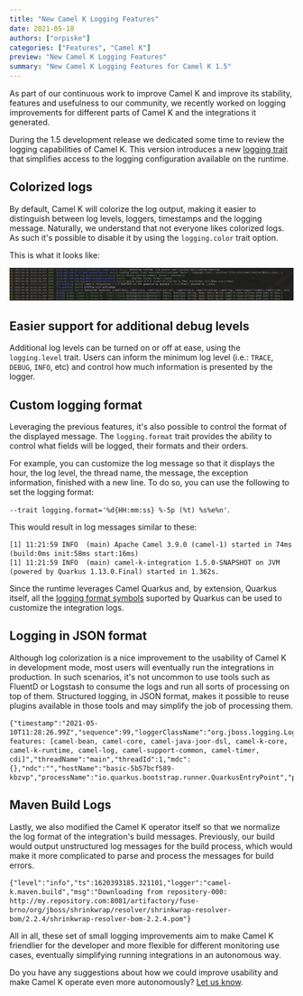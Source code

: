 ```yaml
---
title: "New Camel K Logging Features"
date: 2021-05-10
authors: ["orpiske"]
categories: ["Features", "Camel K"]
preview: "New Camel K Logging Features"
summary: "New Camel K Logging Features for Camel K 1.5"
---
```



As part of our continuous work to improve Camel K and improve its stability, features and
usefulness to our community, we recently worked on logging improvements for different
parts of Camel K and the integrations it generated.

During the 1.5 development release we dedicated some time to review the logging capabilities
of Camel K. This version introduces a new [logging trait](/camel-k/latest/traits/logging.html) that simplifies access to the logging configuration available on the runtime.

## Colorized logs

By default, Camel K will colorize the log output, making it easier to distinguish between
log levels, loggers, timestamps and the logging message. Naturally, we understand that not
everyone likes colorized logs. As such it's possible to disable it by using the `logging.color`
trait option.

This is what it looks like:

![Colorized Camel K Logs](colorized-camel-k-logs.png)


## Easier support for additional debug levels

Additional log levels can be turned on or off at ease, using the `logging.level` trait. Users
can inform the minimum log level (i.e.: `TRACE`, `DEBUG`, `INFO`, etc) and control how much
information is presented by the logger.


## Custom logging format

Leveraging the previous features, it's also possible to control the format of the
displayed message. The `logging.format` trait provides the ability to control what fields
will be logged, their formats and their orders.

For example, you can customize the log message so that it displays the hour, the log level,
the thread name, the message, the exception information, finished with a new line. To do so,
you can use the following to set the logging format:

`--trait logging.format='%d{HH:mm:ss} %-5p (%t) %s%e%n'`.

This would result in log messages similar to these:

```
[1] 11:21:59 INFO  (main) Apache Camel 3.9.0 (camel-1) started in 74ms (build:0ms init:58ms start:16ms)
[1] 11:21:59 INFO  (main) camel-k-integration 1.5.0-SNAPSHOT on JVM (powered by Quarkus 1.13.0.Final) started in 1.362s.
```

Since the runtime leverages Camel Quarkus and, by extension, Quarkus itself, all the
[logging format symbols](https://quarkus.io/guides/logging) suported by Quarkus can be used
to customize the integration logs.

## Logging in JSON format

Although log colorization is a nice improvement to the usability of Camel K in development
mode, most users will eventually run the integrations in production. In such scenarios, it's
not uncommon to use tools such as FluentD or Logstash to consume the logs and run all sorts
of processing on top of them. Structured logging, in JSON format, makes it possible to reuse
plugins available in those tools and may simplify the job of processing them.

```
{"timestamp":"2021-05-10T11:28:26.99Z","sequence":99,"loggerClassName":"org.jboss.logging.Logger","loggerName":"io.quarkus","level":"INFO","message":"Installed features: [camel-bean, camel-core, camel-java-joor-dsl, camel-k-core, camel-k-runtime, camel-log, camel-support-common, camel-timer, cdi]","threadName":"main","threadId":1,"mdc":{},"ndc":"","hostName":"basic-5b57bcf589-kbzvp","processName":"io.quarkus.bootstrap.runner.QuarkusEntryPoint","processId":1}
```


## Maven Build Logs

Lastly, we also modified the Camel K operator itself so that we normalize the log format of
the integration's build messages. Previously, our build would output unstructured log
messages for the build process, which would make it more complicated to parse and process
the messages for build errors.


```
{"level":"info","ts":1620393185.321101,"logger":"camel-k.maven.build","msg":"Downloading from repository-000: http://my.repository.com:8081/artifactory/fuse-brno/org/jboss/shrinkwrap/resolver/shrinkwrap-resolver-bom/2.2.4/shrinkwrap-resolver-bom-2.2.4.pom"}
```

All in all, these set of small logging improvements aim to make Camel K friendlier for the
developer and more flexible for different monitoring use cases, eventually simplifying
running integrations in an autonomous way.

Do you have any suggestions about how we could improve usability and make Camel K operate
even more autonomously? [Let us know](https://github.com/apache/camel-k/issues).




